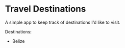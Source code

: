 # Travel Destinations

A simple app to keep track of destinations I'd like to visit.

Destinations:
- Belize